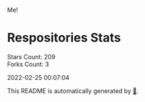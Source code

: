 Me!

# Respositories Stats
Stars Count: 209  
Forks Count: 3

2022-02-25 00:07:04  

This README is automatically generated by [🐰](https://github.com/rnitta/rnitta).
